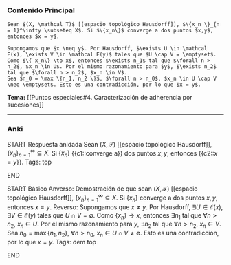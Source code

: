 ### Contenido Principal

```ad-proposition
Sean $(X, \mathcal T)$ [[espacio topológico Hausdorff]], $\{x_n \}_{n = 1}^\infty \subseteq X$. Si $\{x_n\}$ converge a dos puntos $x,y$, entonces $x = y$.
```

```ad-proof
Supongamos que $x \neq y$. Por Hausdorff, $\exists U \in \mathcal E(x), \exists V \in \mathcal E(y)$ tales que $U \cap V = \emptyset$. Como $\{ x_n\} \to x$, entonces $\exists n_1$ tal que $\forall n > n_2$, $x_n \in U$. Por el mismo razonamiento para $y$, $\exists n_2$ tal que $\forall n > n_2$, $x_n \in V$.
Sea $n_0 = \max \{n_1, n_2 \}$, $\forall n > n_0$, $x_n \in U \cap V \neq \emptyset$. Esto es una contradicción, por lo que $x = y$.
```

**Tema:** [[Puntos especiales#4. Caracterización de adherencia por sucesiones]]

---
### Anki

START
Respuesta anidada
Sean $(X, \mathcal T)$ [[espacio topológico Hausdorff]], $\{x_n \}_{n = 1}^\infty \subseteq X$. Si $\{x_n\}$ {{c1::converge a}} dos puntos $x,y$, entonces {{c2::$x = y$}}.
Tags: top
<!--ID: 1729503364437-->
END

START
Básico
Anverso: Demostración de que sean $(X, \mathcal T)$ [[espacio topológico Hausdorff]], $\{x_n \}_{n = 1}^\infty \subseteq X$. Si $\{x_n\}$ converge a dos puntos $x,y$, entonces $x = y$.
Reverso: Supongamos que $x \neq y$. Por Hausdorff, $\exists U \in \mathcal E(x), \exists V \in \mathcal E(y)$ tales que $U \cap V = \emptyset$. Como $\{ x_n\} \to x$, entonces $\exists n_1$ tal que $\forall n > n_2$, $x_n \in U$. Por el mismo razonamiento para $y$, $\exists n_2$ tal que $\forall n > n_2$, $x_n \in V$.
Sea $n_0 = \max \{n_1, n_2 \}$, $\forall n > n_0$, $x_n \in U \cap V \neq \emptyset$. Esto es una contradicción, por lo que $x = y$.
Tags: dem top
<!--ID: 1730368366096-->
END
